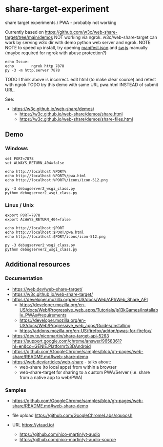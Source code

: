 # share-target-experiment

share target experiments / PWA - probably not working

Currently based on https://github.com/w3c/web-share-target/tree/main/demos
NOT working via ngrok.
w3c/web-share-target can work by serving w3c dir with demo python web server and ngrok.
NOTE NOTE to speed up install, try opening <a href="manifest.json">manifest.json</a> and <a href="sw.js">sw.js</a> manually (maybe required for ngrok with abuse protection?)


    echo Issue:
    echo        ngrok http 7878
    py -3 -m http.server 7878

TODO I think above is incorrect. edit html (to make clear source) and retest with ngrok
TODO try this demo with same URL pwa.html INSTEAD of submit URL.

See:

  * https://w3c.github.io/web-share/demos/
      * https://w3c.github.io/web-share/demos/share.html
      * https://w3c.github.io/web-share/demos/share-files.html

## Demo

### Windows

    set PORT=7878
    set ALWAYS_RETURN_404=false

    echo http://localhost:%PORT%
    echo http://localhost:%PORT%/pwa.html
    echo http://localhost:%PORT%/icons/icon-512.png

    py -3 debugserver2_wsgi_class.py
    python debugserver2_wsgi_class.py

### Linux / Unix

    export PORT=7878
    export ALWAYS_RETURN_404=false

    echo http://localhost:$PORT
    echo http://localhost:$PORT/pwa.html
    echo http://localhost:$PORT/icons/icon-512.png

    py -3 debugserver2_wsgi_class.py
    python debugserver2_wsgi_class.py

## Additional resources

### Documentation

  * https://web.dev/web-share-target/
  * https://w3c.github.io/web-share-target/ 
  * https://developer.mozilla.org/en-US/docs/Web/API/Web_Share_API
      * https://developer.mozilla.org/en-US/docs/Web/Progressive_web_apps/Tutorials/js13kGames/Installable_PWAs#requirements
      * https://developer.mozilla.org/en-US/docs/Web/Progressive_web_apps/Guides/Installing
      * https://addons.mozilla.org/en-US/firefox/addon/pwas-for-firefox/
  * https://dev.to/nicomartin/share-target-api-5263 https://support.google.com/chrome/answer/9658361?hl=en&co=GENIE.Platform%3DAndroid
  * https://github.com/GoogleChrome/samples/blob/gh-pages/web-share/README.md#web-share-demo 
  * https://web.dev/articles/web-share - talks about:
      * web-share (to local apps) from within a browser
      * web-share-target for sharing to a custom PWA/Server (i.e. share from a native app to web/PWA)

### Samples

  * https://github.com/GoogleChrome/samples/blob/gh-pages/web-share/README.md#web-share-demo 

  * file upload https://github.com/GoogleChromeLabs/squoosh  
  *  URL https://ytaud.io/
      * https://github.com/nico-martin/yt-audio
      * https://github.com/nico-martin/yt-audio-source

